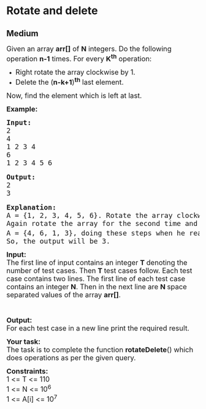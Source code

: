 # Rotate and delete
## Medium
<div class="problems_problem_content__Xm_eO"><p><span style="font-size:18px">Given an array <strong>arr[]</strong> of <strong>N</strong> integers. Do the following operation <strong>n-1</strong> times. For every <strong>K<sup>th</sup></strong> operation:</span></p>

<ul>
	<li><span style="font-size:18px">Right rotate the array clockwise by 1.</span></li>
	<li><span style="font-size:18px">Delete the (<strong>n-k+1</strong>)<strong><sup>th</sup></strong> last element.</span></li>
</ul>

<p><span style="font-size:18px">Now, find the element which is left at last.</span></p>

<p><span style="font-size:18px"><strong>Example:</strong></span></p>

<pre><span style="font-size:18px"><strong>Input:
</strong>2
4
1 2 3 4
6
1 2 3 4 5 6</span>

<span style="font-size:18px"><strong>Output:</strong>
2
3</span>

<span style="font-size:18px"><strong>Explanation:
</strong></span><span style="font-size:18px">A = {1, 2, 3, 4, 5, 6}. Rotate the array clockwise i.e. after rotation the array A = {6, 1, 2, 3, 4, 5} and delete the last element that is {5} that will be A = {6, 1, 2, 3, 4}.
Again rotate the array for the second time and deletes the second last element that is {2} that will be
A = {4, 6, 1, 3}, doing these steps when he reaches 4<sup>th</sup> time, 4<sup>th</sup> last element does not exist. Then he deletes 1<sup>st</sup> element ie {1} that will be A={3, 6}. So, continuing this procedure the last element in A is {3}.
So, the output will be 3.</span></pre>

<p><span style="font-size:18px"><strong>Input:</strong><br>
The first line of input contains an integer <strong>T </strong>denoting the number of test cases. Then <strong>T </strong>test cases follow. Each test case contains two lines. The first line of each test case contains an integer <strong>N</strong>. Then in the next line are <strong>N </strong>space separated values of the array <strong>arr[]</strong>.</span></p>

<p>&nbsp;</p>

<p><span style="font-size:18px"><strong>Output:</strong><br>
For each test case in a new line print the required result.</span></p>

<p><span style="font-size:18px"><strong>Your task:</strong><br>
The task is to complete the function <strong>rotateDelete</strong>() which does operations as per the given query.</span></p>

<p><span style="font-size:18px"><strong>Constraints:</strong><br>
1 &lt;= T &lt;= 110<br>
1 &lt;= N &lt;= 10<sup>6</sup><br>
1 &lt;= A[i] &lt;= 10<sup>7</sup></span></p>
</div>